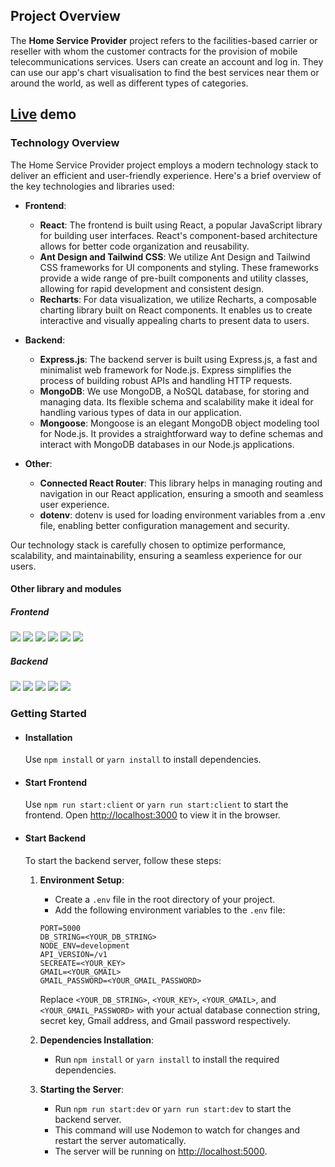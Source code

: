 ## Project Overview

The **Home Service Provider** project refers to the facilities-based carrier or reseller with whom the customer contracts for the provision of mobile telecommunications services. Users can create an account and log in. They can use our app's chart visualisation to find the best services near them or around the world, as well as different types of categories.

## [Live](https://home-service.onrender.com/) demo

### Technology Overview

The Home Service Provider project employs a modern technology stack to deliver an efficient and user-friendly experience. Here's a brief overview of the key technologies and libraries used:

- **Frontend**:

  - **React**: The frontend is built using React, a popular JavaScript library for building user interfaces. React's component-based architecture allows for better code organization and reusability.
  - **Ant Design and Tailwind CSS**: We utilize Ant Design and Tailwind CSS frameworks for UI components and styling. These frameworks provide a wide range of pre-built components and utility classes, allowing for rapid development and consistent design.
  - **Recharts**: For data visualization, we utilize Recharts, a composable charting library built on React components. It enables us to create interactive and visually appealing charts to present data to users.

- **Backend**:

  - **Express.js**: The backend server is built using Express.js, a fast and minimalist web framework for Node.js. Express simplifies the process of building robust APIs and handling HTTP requests.
  - **MongoDB**: We use MongoDB, a NoSQL database, for storing and managing data. Its flexible schema and scalability make it ideal for handling various types of data in our application.
  - **Mongoose**: Mongoose is an elegant MongoDB object modeling tool for Node.js. It provides a straightforward way to define schemas and interact with MongoDB databases in our Node.js applications.

- **Other**:
  - **Connected React Router**: This library helps in managing routing and navigation in our React application, ensuring a smooth and seamless user experience.
  - **dotenv**: dotenv is used for loading environment variables from a .env file, enabling better configuration management and security.

Our technology stack is carefully chosen to optimize performance, scalability, and maintainability, ensuring a seamless experience for our users.

#### Other library and modules

##### Frontend

![](https://img.shields.io/badge/Framework-Tailwind-pink)
![](https://img.shields.io/badge/Framework-Antd-blue)
![](https://img.shields.io/badge/Framework-ReactStrap-blue)
![](https://img.shields.io/badge/Framework-Bootstrap-blue)
![](https://img.shields.io/badge/Chart-rechart-pink)
![](https://img.shields.io/badge/Router-connected_react_router-green)

##### Backend

![](https://img.shields.io/badge/Framework-Express-blue)
![](https://img.shields.io/badge/Env-dotenv-red)
![](https://img.shields.io/badge/Middleware-mongoose-pink)
![](https://img.shields.io/badge/Middleware-cors-pink)
![](https://img.shields.io/badge/server-nodemon-orange)

### Getting Started

- #### Installation

  Use `npm install` or `yarn install` to install dependencies.

- #### Start Frontend

  Use `npm run start:client` or `yarn run start:client` to start the frontend.
  Open [http://localhost:3000](http://localhost:3000) to view it in the browser.

- #### Start Backend

  To start the backend server, follow these steps:

  1. **Environment Setup**:

     - Create a `.env` file in the root directory of your project.
     - Add the following environment variables to the `.env` file:

     ```plaintext
     PORT=5000
     DB_STRING=<YOUR_DB_STRING>
     NODE_ENV=development
     API_VERSION=/v1
     SECREATE=<YOUR_KEY>
     GMAIL=<YOUR_GMAIL>
     GMAIL_PASSWORD=<YOUR_GMAIL_PASSWORD>
     ```

     Replace `<YOUR_DB_STRING>`, `<YOUR_KEY>`, `<YOUR_GMAIL>`, and `<YOUR_GMAIL_PASSWORD>` with your actual database connection string, secret key, Gmail address, and Gmail password respectively.

  2. **Dependencies Installation**:

     - Run `npm install` or `yarn install` to install the required dependencies.

  3. **Starting the Server**:
     - Run `npm run start:dev` or `yarn run start:dev` to start the backend server.
     - This command will use Nodemon to watch for changes and restart the server automatically.
     - The server will be running on [http://localhost:5000](http://localhost:5000).
